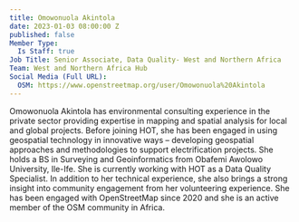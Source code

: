 ```yaml
---
title: Omowonuola Akintola
date: 2023-01-03 08:00:00 Z
published: false
Member Type:
  Is Staff: true
Job Title: Senior Associate, Data Quality- West and Northern Africa
Team: West and Northern Africa Hub
Social Media (Full URL):
  OSM: https://www.openstreetmap.org/user/Omowonuola%20Akintola
---
```


Omowonuola Akintola has environmental consulting experience in the private sector providing expertise in mapping and spatial analysis for local and global projects. Before joining HOT, she has been engaged in using geospatial technology in innovative ways – developing geospatial approaches and methodologies to support electrification projects. She holds a BS in Surveying and Geoinformatics from Obafemi Awolowo University, Ile-Ife. 
She is currently working with HOT as a Data Quality Specialist.
In addition to her technical experience, she also brings a strong insight into community engagement from her volunteering experience. She has been engaged with OpenStreetMap since 2020 and she is an active member of the OSM community in Africa.